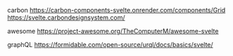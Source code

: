 

carbon
https://carbon-components-svelte.onrender.com/components/Grid
https://svelte.carbondesignsystem.com/

awesome
https://project-awesome.org/TheComputerM/awesome-svelte

graphQL
https://formidable.com/open-source/urql/docs/basics/svelte/

